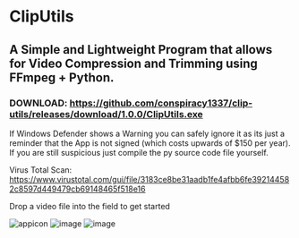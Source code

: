 # ClipUtils

## A Simple and Lightweight Program that allows for Video Compression and Trimming using FFmpeg + Python.

### DOWNLOAD: https://github.com/conspiracy1337/clip-utils/releases/download/1.0.0/ClipUtils.exe

If Windows Defender shows a Warning you can safely ignore it as its just a reminder that the App is not signed (which costs upwards of $150 per year). If you are still suspicious just compile the py source code file yourself.

Virus Total Scan: https://www.virustotal.com/gui/file/3183ce8be31aadb1fe4afbb6fe392144582c8597d449479cb69148465f518e16

Drop a video file into the field to get started

![appicon](https://github.com/user-attachments/assets/20e6eaee-f999-40d3-8573-c88dca112562)
![image](https://github.com/user-attachments/assets/b29632e6-0a8e-48ee-95ea-16f30b3f638e)
![image](https://github.com/user-attachments/assets/03b43bdb-f927-4c01-9a33-2b7304d79209)


